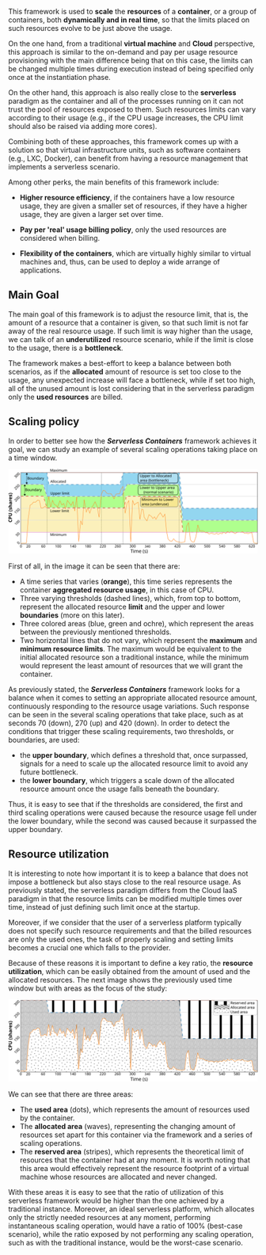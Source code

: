 This framework is used to **scale** the **resources** of a **container**, 
or a group of containers, both **dynamically and in real time**, so that 
the limits placed on such resources evolve to be just above the usage. 

On the one hand, from a traditional **virtual machine** and **Cloud** 
perspective, this approach is similar to the on-demand and pay 
per usage resource provisioning with the main difference being that on 
this case, the limits can be changed multiple times during execution 
instead of being specified only once at the instantiation phase.

On the other hand, this approach is also really close to the **serverless** 
paradigm as the container and all of the processes running on it can not 
trust the pool of resources exposed to them. Such resources limits can 
vary according to their usage (e.g., if the CPU usage increases, 
the CPU limit should also be raised via adding more cores).

Combining both of these approaches, this framework comes up with a 
solution so that virtual infrastructure units, such as software 
containers (e.g., LXC, Docker), can benefit from having a resource 
management that implements a serverless scenario. 

Among other perks, the main benefits of this framework include:

* **Higher resource efficiency**, if the containers have a low resource usage, 
they are given a smaller set of resources, if they have a higher usage, 
 they are given a larger set over time.

* **Pay per 'real' usage billing policy**, only the used resources are 
considered when billing.

* **Flexibility of the containers**, which are virtually highly similar 
to virtual machines and, thus, can be used to deploy a wide arrange of 
applications.

## Main Goal

The main goal of this framework is to adjust the resource limit, that 
is, the amount of a resource that a container is given, so that such 
limit is not far away of the real resource usage. If such limit is way 
higher than the usage, we can talk of an **underutilized** resource 
scenario, while if the limit is close to the usage, there is a 
**bottleneck**.

The framework makes a best-effort to keep a balance between both 
scenarios, as if the **allocated** amount of resource is set too close 
to the usage, any unexpected increase will face a bottleneck, while if 
set too high, all of the unused amount is lost considering that in the 
serverless paradigm only the **used resources** are billed.


## Scaling policy

In order to better see how the **_Serverless Containers_** framework 
achieves it goal, we can study an example of several scaling operations 
taking place on a time window.

![Time series](img/use_case/timeseries.svg)

First of all, in the image it can be seen that there are:

* A time series that varies (**orange**), this time series represents the 
container **aggregated resource usage**, in this case of CPU.
* Three varying thresholds (dashed lines), which, from top to bottom, 
represent the allocated resource **limit** and the upper and lower 
**boundaries** (more on this later).
* Three colored areas (blue, green and ochre), which represent the areas
between the previously mentioned thresholds.
* Two horizontal lines that do not vary, which represent the **maximum** 
and **minimum resource limits**. The maximum would be equivalent to the 
initial allocated resource son a traditional instance, while the minimum 
would represent the least amount of resources that we will grant the 
container.

As previously stated, the **_Serverless Containers_** framework looks 
for a balance when it comes to setting an appropriate allocated resource 
amount, continuously responding to the resource usage variations. 
Such response can be seen in the several scaling operations that take 
place, such as at seconds 70 (down), 270 (up) and 420 (down). 
In order to detect the conditions that trigger these scaling 
requirements, two thresholds, or boundaries, are used:

* the **upper boundary**, which defines a threshold that, once surpassed, 
signals for a need to scale up the allocated resource limit to avoid any 
future bottleneck.
* the **lower boundary**, which triggers a scale down of the allocated 
resource amount once the usage falls beneath the boundary.

Thus, it is easy to see that if the thresholds are considered, the 
first and third scaling operations were caused because the resource 
usage fell under the lower boundary, while the second was caused because 
it surpassed the upper boundary.
 
## Resource utilization

It is interesting to note how important it is to keep a balance that 
does not impose a bottleneck but also stays close to the real resource 
usage. As previously stated, the serverless paradigm differs from the 
Cloud IaaS paradigm in that the resource limits can be modified 
multiple times over time, instead of just defining such limit once at 
the startup. 

Moreover, if we consider that the user of a serverless platform 
typically does not specify such resource requirements and that
the billed resources are only the used ones, the task of properly 
scaling and setting limits becomes a crucial one which falls to 
the provider.

Because of these reasons it is important to define a key ratio, the 
**resource utilization**, which can be easily obtained from the amount of 
used and the allocated resources. The next image shows the previously 
used time window but with areas as the focus of the study:

![Areas](img/use_case/integrals.svg)

We can see that there are three areas:

* The **used area** (dots), which represents the amount of resources 
used by the container.
* The **allocated area** (waves), representing the changing amount of 
resources set apart for this container via the framework and a series 
of scaling operations.
* The **reserved area** (stripes), which represents the theoretical 
limit of resources that the container had at any moment. It is worth 
noting that this area would effectively represent the resource 
footprint of a virtual machine whose resources are allocated and never 
changed.

With these areas it is easy to see that the ratio of utilization of 
this serverless framework would be higher than the one achieved by a 
traditional instance. Moreover, an ideal serverless platform, 
which allocates only the strictly needed resources at any moment, 
performing instantaneous scaling operation, would have a ratio of 100% 
(best-case scenario), while the ratio exposed by not performing any 
scaling operation, such as with the traditional instance, would be 
the worst-case scenario.

